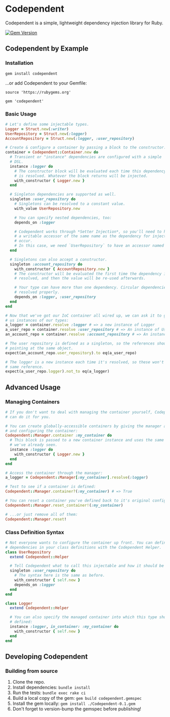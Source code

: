 # Codependent

Codependent is a simple, lightweight dependency injection library for Ruby.

[![Gem Version](https://badge.fury.io/rb/Codependent.png)](https://badge.fury.io/rb/Codependent)

## Codependent by Example

### Installation

```
gem install codependent
```

...or add Codependent to your Gemfile:

```
source 'https://rubygems.org'

gem 'codependent'
```

### Basic Usage

```ruby
# Let's define some injectable types.
Logger = Struct.new(:writer)
UserRepository = Struct.new(:logger)
AccountRepository = Struct.new(:logger, :user_repository)

# Create & configure a container by passing a block to the constructor:
container = Codependent::Container.new do
  # Transient or "instance" dependencies are configured with a simple
  # DSL.
  instance :logger do
    # The constructor block will be evaluated each time this dependency
    # is resolved. Whatever the block returns will be injected.
    with_constructor { Logger.new }
  end

  # Singleton dependencies are supported as well.
  singleton :user_repository do
    # Singletons can be resolved to a constant value.
    with_value UserRepository.new

    # You can specify nested dependencies, too:
    depends_on :logger

    # Codependent works through *Setter Injection*, so you'll need to have
    # a writable accessor of the same name as the dependency for injection to
    # occur.
    # In this case, we need `UserRepository` to have an accessor named `logger`.
  end

  # Singletons can also accept a constructor.
  singleton :account_repository do
    with_constructor { AccountRepository.new }
    # The constructor will be evaluated the first time the dependency is
    # resolved, and then the value will be re-used afterwards.

    # Your type can have more than one dependency. Circular dependencies are
    # resolved properly.
    depends_on :logger, :user_repository
  end
end

# Now that we've got our IoC container all wired up, we can ask it to give
# us instances of our types:
a_logger = container.resolve :logger # => a new instance of Logger
a_user_repo = container.resolve :user_repository # => An instance of UserRepository.
an_account_repo = container.resolve :account_repository # => An instance of Account Repository

# The user repository is defined as a singleton, so the references should be
# pointing at the same object.
expect(an_account_repo.user_repository).to eq(a_user_repo)

# The logger is a new instance each time it's resolved, so these won't be the
# same reference.
expect(a_user_repo.logger).not_to eq(a_logger)
```

## Advanced Usage

### Managing Containers

```ruby
# If you don't want to deal with managing the container yourself, Codependent
# can do it for you.

# You can create globally-accessible containers by giving the manager a name
# and configuring the container:
Codependent::Manager.container :my_container do
  # This block is passed to a new container instance and uses the same syntax
  # we've already seen.
  instance :logger do
    with_constructor { Logger.new }
  end
end

# Access the container through the manager:
a_logger = Codependent::Manager[:my_container].resolve(:logger)

# Test to see if a container is defined:
Codependent::Manager.container?(:my_container) # => True

# You can reset a container you've defined back to it's original configuration:
Codependent::Manager.reset_container!(:my_container)

# ...or just remove all of them:
Codependent::Manager.reset!
```

### Class Definition Syntax

```ruby
# Not everyone wants to configure the container up front. You can define your
# dependencies in your class definitions with the Codependent Helper.
class UserRepository
  extend Codependent::Helper

  # Tell Codependent what to call this injectable and how it should be resolved:
  singleton :user_repository do
    # The syntax here is the same as before.
    with_constructor { self.new }
    depends_on :logger
  end
end

class Logger
  extend Codependent::Helper

  # You can also specify the managed container into which this type should be
  # defined:
  instance :logger, in_container: :my_container do
    with_constructor { self.new }
  end
end
```

## Developing Codependent

### Building from source

1. Clone the repo.
2. Install dependencies: `bundle install`
3. Run the tests: `bundle exec rake ci`
4. Build a local copy of the gem: `gem build codependent.gemspec`
5. Install the gem locally: `gem install ./Codependent-0.1.gem`
6. Don't forget to version-bump the gemspec before publishing!
